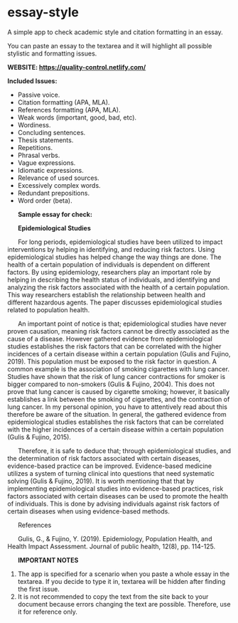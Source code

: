 # essay-style

A simple app to check academic style and citation formatting in an essay.

You can paste an essay to the textarea and it will highlight all possible stylistic and formatting issues.

**WEBSITE: https://quality-control.netlify.com/**

**Included Issues:**

- Passive voice.
- Citation formatting (APA, MLA).
- References formatting (APA, MLA).
- Weak words (important, good, bad, etc).
- Wordiness.
- Concluding sentences.
- Thesis statements.
- Repetitions.
- Phrasal verbs.
- Vague expressions.
- Idiomatic expressions.
- Relevance of used sources.
- Excessively complex words.
- Redundant prepositions.
- Word order (beta).


&nbsp;&nbsp;&nbsp;&nbsp;&nbsp;&nbsp;**Sample essay for check:**

&nbsp;&nbsp;&nbsp;&nbsp;&nbsp;&nbsp;**Epidemiological Studies**

  &nbsp;&nbsp;&nbsp;&nbsp;&nbsp;&nbsp;For long periods, epidemiological studies have been utilized to impact interventions by helping in identifying, and reducing risk factors. Using epidemiological studies has helped change the way things are done. The health of a certain population of individuals is dependent on different factors. By using epidemiology, researchers play an important role by helping in describing the health status of individuals, and identifying and analyzing the risk factors associated with the health of a certain population. This way researchers establish the relationship between health and different hazardous agents. The paper discusses epidemiological studies related to population health.
  
  &nbsp;&nbsp;&nbsp;&nbsp;&nbsp;&nbsp;An important point of notice is that; epidemiological studies have never proven causation, meaning risk factors cannot be directly associated as the cause of a disease. However gathered evidence from epidemiological studies establishes the risk factors that can be correlated with the higher incidences of a certain disease within a certain population (Gulis and Fujino, 2019). This population must be exposed to the risk factor in question. A common example is the association of smoking cigarettes with lung cancer. Studies have shown that the risk of lung cancer contractions for smoker is bigger compared to non-smokers (Gulis & Fujino, 2004). This does not prove that lung cancer is caused by cigarette smoking; however, it basically establishes a link between the smoking of cigarettes, and the contraction of lung cancer. In my personal opinion, you have to attentively read about this therefore be aware of the situation. In general, the gathered evidence from epidemiological studies establishes the risk factors that can be correlated with the higher incidences of a certain disease within a certain population (Gulis & Fujino, 2015).
  
 &nbsp;&nbsp;&nbsp;&nbsp;&nbsp;&nbsp;Therefore, it is safe to deduce that; through epidemiological studies, and the determination of risk factors associated with certain diseases, evidence-based practice can be improved. Evidence-based medicine utilizes a system of turning clinical into questions that need systematic solving (Gulis & Fujino, 2019). It is worth mentioning that that by implementing epidemiological studies into evidence-based practices, risk factors associated with certain diseases can be used to promote the health of individuals. This is done by advising individuals against risk factors of certain diseases when using evidence-based methods.
 
&nbsp;&nbsp;&nbsp;&nbsp;&nbsp;&nbsp;References

&nbsp;&nbsp;&nbsp;&nbsp;&nbsp;&nbsp;Gulis, G., & Fujino, Y. (2019). Epidemiology, Population Health, and Health Impact      Assessment. Journal of public health, 12(8), pp. 114-125.

&nbsp;&nbsp;&nbsp;&nbsp;&nbsp;&nbsp;**IMPORTANT NOTES**

1. The app is specified for a scenario when you paste a whole essay in the textarea. If you decide to type it in, textarea will be hidden after finding the first issue.
2. It is not recommended to copy the text from the site back to your document because errors changing the text are possible. Therefore, use it for reference only.
